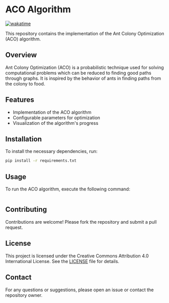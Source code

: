 # ACO Algorithm

[![wakatime](https://wakatime.com/badge/user/018b799e-de53-4f7a-bb65-edc2df9f26d8/project/3b3014ee-3912-469a-86a6-959fab3c644e.svg)](https://wakatime.com/badge/user/018b799e-de53-4f7a-bb65-edc2df9f26d8/project/3b3014ee-3912-469a-86a6-959fab3c644e)

This repository contains the implementation of the Ant Colony Optimization (ACO) algorithm.

## Overview

Ant Colony Optimization (ACO) is a probabilistic technique used for solving computational problems which can be reduced to finding good paths through graphs. It is inspired by the behavior of ants in finding paths from the colony to food.

## Features

- Implementation of the ACO algorithm
- Configurable parameters for optimization
- Visualization of the algorithm's progress

## Installation

To install the necessary dependencies, run:

```bash
pip install -r requirements.txt
```

## Usage

To run the ACO algorithm, execute the following command:

```bash

```

## Contributing

Contributions are welcome! Please fork the repository and submit a pull request.

## License

This project is licensed under the Creative Commons Attribution 4.0 International License. See the [LICENSE](https://creativecommons.org/licenses/by/4.0/) file for details.

## Contact

For any questions or suggestions, please open an issue or contact the repository owner.
